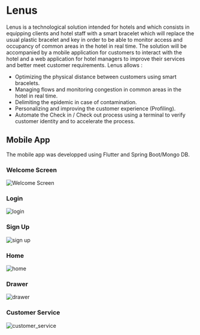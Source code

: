 # Lenus
Lenus is a technological solution intended for hotels and which consists in equipping clients and hotel staff with a smart bracelet which will replace the usual plastic bracelet and key in order to be able to monitor access and occupancy of common areas in the hotel in real time.
The solution will be accompanied by a mobile application for customers to interact with the hotel and a web application for hotel managers to improve their services and better meet customer requirements.
Lenus allows :
- Optimizing the physical distance between customers using smart bracelets.
- Managing flows and monitoring congestion in common areas in the hotel in real time.
- Delimiting the epidemic in case of contamination.
- Personalizing and improving the customer experience (Profiling).
- Automate the Check in / Check out process using a terminal to verify customer identity and to accelerate the process.
## Mobile App

The mobile app was developped using Flutter and Spring Boot/Mongo DB.

### Welcome Screen

![Welcome Screen](https://github.com/dalijardak/BlackStreet/blob/master/screens/image_large.jpeg)

### Login 

![login](https://github.com/dalijardak/BlackStreet/blob/master/screens/login_page.jpg)

### Sign Up 

![sign up](https://github.com/dalijardak/BlackStreet/blob/master/screens/signup_page.jpg)

### Home

![home](https://github.com/dalijardak/BlackStreet/blob/master/screens/home_page.jpeg)

### Drawer

![drawer](https://github.com/dalijardak/BlackStreet/blob/master/screens/drawer.jpeg)

### Customer Service

![customer_service](https://github.com/dalijardak/BlackStreet/blob/master/screens/customer_service.jpeg)


